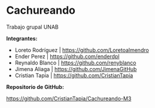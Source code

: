 # Cachureando
Trabajo grupal UNAB

**Integrantes:**

- Loreto Rodríguez | https://github.com/Loretoalmendro
- Ender Perez | https://github.com/enderdpl
- Reynaldo Blanco | https://github.com/renyblanco
- Jimena Aliaga | https://github.com/JimenaGitHub
- Cristian Tapia | https://github.com/CristianTapia

**Repositorio de GitHub:**

https://github.com/CristianTapia/Cachureando-M3
